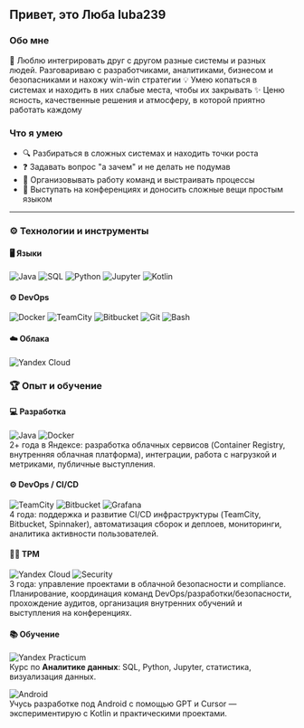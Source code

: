 ## Привет, это Люба luba239

### Обо мне
🤝 Люблю интегрировать друг с другом разные системы и разных людей. Разговариваю с разработчиками, аналитиками, бизнесом и безопасниками и нахожу win-win стратегии 
💡 Умею копаться в системах и находить в них слабые места, чтобы их закрывать
✨ Ценю ясность, качественные решения и атмосферу, в которой приятно работать каждому  

### Что я умею
- 🔍 Разбираться в сложных системах и находить точки роста  
- ❓ Задавать вопрос "а зачем" и не делать не подумав
- 🤝 Организовывать работу команд и выстраивать процессы  
- 🎤 Выступать на конференциях и доносить сложные вещи простым языком  

---

### ⚙️ Технологии и инструменты

#### 🖥️ Языки
![Java](https://img.shields.io/badge/Java-%23ED8B00.svg?style=for-the-badge&logo=openjdk&logoColor=white)
![SQL](https://img.shields.io/badge/SQL-%2300758F.svg?style=for-the-badge&logo=postgresql&logoColor=white)
![Python](https://img.shields.io/badge/Python-%233776AB.svg?style=for-the-badge&logo=python&logoColor=white)
![Jupyter](https://img.shields.io/badge/Jupyter-%23F37626.svg?style=for-the-badge&logo=jupyter&logoColor=white)
![Kotlin](https://img.shields.io/badge/Kotlin-%230095D5.svg?style=for-the-badge&logo=kotlin&logoColor=white)


#### ⚙️ DevOps
![Docker](https://img.shields.io/badge/Docker-%232496ED.svg?style=for-the-badge&logo=docker&logoColor=white)
![TeamCity](https://img.shields.io/badge/TeamCity-%23007ACC.svg?style=for-the-badge&logo=jetbrains&logoColor=white)
![Bitbucket](https://img.shields.io/badge/Bitbucket-%230052CC.svg?style=for-the-badge&logo=bitbucket&logoColor=white)
![Git](https://img.shields.io/badge/Git-%23F05032.svg?style=for-the-badge&logo=git&logoColor=white)
![Bash](https://img.shields.io/badge/Bash-%234EAA25.svg?style=for-the-badge&logo=gnu-bash&logoColor=white)


#### ☁️ Облака 
![Yandex Cloud](https://img.shields.io/badge/Yandex%20Cloud-%23FFCC00.svg?style=for-the-badge&logo=yandex&logoColor=black)


### 🏆 Опыт и обучение  

#### 💻 Разработка  
![Java](https://img.shields.io/badge/Java-%23ED8B00.svg?style=for-the-badge&logo=openjdk&logoColor=white)
![Docker](https://img.shields.io/badge/Docker-%232496ED.svg?style=for-the-badge&logo=docker&logoColor=white)  
2+ года в Яндексе: разработка облачных сервисов (Container Registry, внутренняя облачная платформа), интеграции, работа с нагрузкой и метриками, публичные выступления.  

#### ⚙️ DevOps / CI/CD  
![TeamCity](https://img.shields.io/badge/TeamCity-%23007ACC.svg?style=for-the-badge&logo=jetbrains&logoColor=white)
![Bitbucket](https://img.shields.io/badge/Bitbucket-%230052CC.svg?style=for-the-badge&logo=bitbucket&logoColor=white)
![Grafana](https://img.shields.io/badge/Grafana-%23F46800.svg?style=for-the-badge&logo=grafana&logoColor=white)  
4 года: поддержка и развитие CI/CD инфраструктуры (TeamCity, Bitbucket, Spinnaker), автоматизация сборок и деплоев, мониторинги, аналитика активности пользователей.  

#### 👩‍💼 TPM 
![Yandex Cloud](https://img.shields.io/badge/Yandex%20Cloud-%23FFCC00.svg?style=for-the-badge&logo=yandex&logoColor=black)
![Security](https://img.shields.io/badge/Security-%23FF0000.svg?style=for-the-badge&logo=datadog&logoColor=white)   
3 года: управление проектами в облачной безопасности и compliance.  
Планирование, координация команд DevOps/разработки/безопасности, прохождение аудитов, организация внутренних обучений и выступления на конференциях.  

#### 📚 Обучение  
![Yandex Practicum](https://img.shields.io/badge/Yandex%20Practicum-%23000000.svg?style=for-the-badge&logo=yandex&logoColor=white)   
Курс по **Аналитике данных**: SQL, Python, Jupyter, статистика, визуализация данных.  

![Android](https://img.shields.io/badge/Android%20Dev-%233DDC84.svg?style=for-the-badge&logo=android&logoColor=white)  
Учусь разработке под Android с помощью GPT и Cursor — экспериментирую с Kotlin и практическими проектами.  

